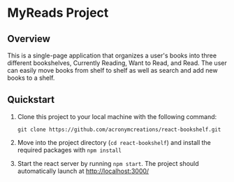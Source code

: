 # MyReads Project

## Overview

This is a single-page application that organizes a user's books into three different
bookshelves, Currently Reading, Want to Read, and Read.  The user can easily move books
from shelf to shelf as well as search and add new books to a shelf.

## Quickstart

1. Clone this project to your local machine with the following command:

    `git clone https://github.com/acronymcreations/react-bookshelf.git`

2. Move into the project directory (`cd react-bookshelf`) and install the required
  packages with `npm install`

3. Start the react server by running `npm start`.  The project should automatically
  launch at <http://localhost:3000/>

